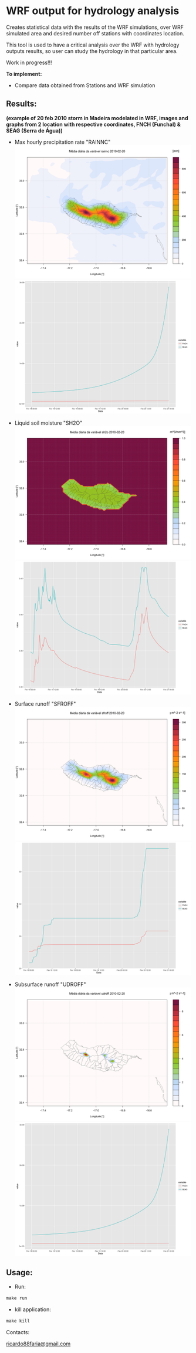 # WRF output for hydrology analysis
Creates statistical data with the results of the WRF simulations, over WRF simulated area and desired number off stations with coordinates location.

This tool is used to have a critical analysis over the WRF with hydrology outputs results, so user can study the hydrology in that particular area.

Work in progress!!!

**To implement:**

* Compare data obtained from Stations and WRF simulation

## Results:
**(example of 20 feb 2010 storm in Madeira modelated in WRF, images and graphs from 2 location with respective coordinates, FNCH (Funchal) & SEAG (Serra de Água))**


* Max hourly precipitation rate "RAINNC"
![alt text](obs/variav_rainnc_2010-02-20.png)
![alt text](obs/coor_udroff_2010-02-18.png)

* Liquid soil moisture "SH2O"
![alt text](obs/variav_sh2o_2010-02-20.png)
![alt text](obs/coor_sh2o_2010-02-18.png)

* Surface runoff "SFROFF"
![alt text](obs/variav_sfroff_2010-02-20.png)
![alt text](obs/coor_sfroff_2010-02-18.png)

* Subsurface runoff "UDROFF"
![alt text](obs/variav_udroff_2010-02-20.png)
![alt text](obs/coor_udroff_2010-02-18.png)

## Usage:

* Run:
```r
make run
```

* kill application:
```r
make kill
```

Contacts:

<ricardo88faria@gmail.com>
